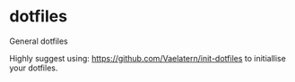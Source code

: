# dotfiles
General dotfiles

Highly suggest using:
https://github.com/Vaelatern/init-dotfiles
to initiallise your dotfiles.
